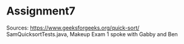 # Assignment7

Sources:
https://www.geeksforgeeks.org/quick-sort/
SamQuicksortTests.java, Makeup Exam 1
spoke with Gabby and Ben

